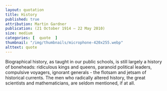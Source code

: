 ```yaml
---
layout: quotation
title: History
published: true 
attribution: Martin Gardner
publication: (21 October 1914 – 22 May 2010)
size: medium
categories: [  quote  ]
thumbnail: "/img/thumbnails/microphone-420x255.webp"
alttext: quote
---
```


Biographical history, as taught in our public schools, is still largely a 
history of boneheads: ridiculous kings and queens, paranoid political 
leaders, compulsive voyagers, ignorant generals - the flotsam and jetsam 
of historical currents. The men who radically altered history, the great 
scientists and mathematicians, are seldom mentioned, if at all.
